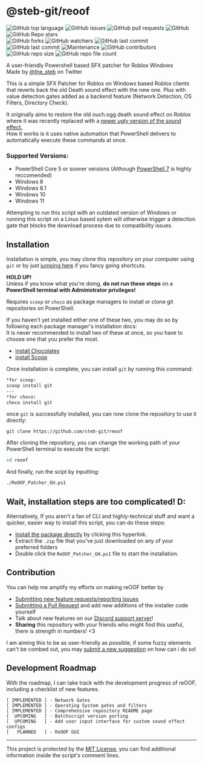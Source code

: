 # @steb-git/reoof

![GitHub top language](https://img.shields.io/github/languages/top/steb-git/reoof?style=flat-square&logo=powershell)
![GitHub issues](https://img.shields.io/github/issues/steb-git/reoof?style=flat-square)
![GitHub pull requests](https://img.shields.io/github/issues-pr/steb-git/reoof?style=flat-square)
![GitHub](https://img.shields.io/github/license/steb-git/reoof?color=800000&style=flat-square)
![GitHub Repo stars](https://img.shields.io/github/stars/steb-git/reoof?color=171515&logo=star&style=flat-square)  
![GitHub forks](https://img.shields.io/github/forks/steb-git/reoof?logo=github&style=flat-square)
![GitHub watchers](https://img.shields.io/github/watchers/steb-git/reoof?logo=github&style=flat-square)
![GitHub last commit](https://img.shields.io/github/last-commit/steb-git/reoof?logo=github&style=flat-square)
![GitHub last commit](https://img.shields.io/github/last-commit/steb-git/reoof?logo=github&style=flat-square)
![Maintenance](https://img.shields.io/maintenance/yes/2022?style=flat-square)
![GitHub contributors](https://img.shields.io/github/contributors/steb-git/reoof?style=flat-square)
![GitHub repo size](https://img.shields.io/github/repo-size/steb-git/reoof?style=flat-square)
![GitHub repo file count](https://img.shields.io/github/directory-file-count/steb-git/reoof?style=flat-square)

A user-friendly Powershell based SFX patcher for Roblox Windows  
Made by [@the_steb](https://twitter.com/the_steb) on Twitter

This is a simple SFX Patcher for Roblox on Windows based Roblox clients that reverts back the old Death sound effect with the new one. Plus with value detection gates added as a backend feature (Network Detection, OS Filters, Directory Check).

It originally aims to restore the old ouch.ogg death sound effect on Roblox where it was recently replaced with a [newer *ugly* version of the sound effect.](https://www.youtube.com/watch?v=rok4FpHzZ20)  
How it works is it uses native automation that PowerShell delivers to automatically execute these commands at once.

### Supported Versions:
* PowerShell Core 5 or sooner versions (Although [PowerShell 7](https://docs.microsoft.com/en-us/powershell/scripting/install/installing-powershell-on-windows?view=powershell-7.2#winget) is highly reccomended)
* Windows 8
* Windows 8.1
* Windows 10
* Windows 11  

Attempting to run this script with an outdated version of Windows or running this script on a Linux based sytem will otherwise trigger a detection gate that blocks the download process due to compatibility issues.

## Installation

Installation is simple, you may clone this repository on your computer using `git` or by just [jumping here](https://github.com/steb-git/reoof#wait-installation-steps-are-too-complicated-d) if you fancy going shortcuts.
 
**HOLD UP!**  
 Unless if you know what you're doing, __do not run these steps__ on a __PowerShell terminal with Administrator privileges!__ 

Requires `scoop` or `choco` as  package managers to install or clone git repositories on PowerShell.

If you haven't yet installed either one of these two, you may do so by following each package manager's installation docs:  
It is never recommended to install two of these at once, so you have to choose one that you prefer the most.
* [install Chocolatey](https://chocolatey.org/install)
* [install Scoop](https://scoop.sh/)

Once installation is complete, you can install `git` by running this command:

```bash
*for scoop:
scoop install git
---
*for choco:
choco install git
```
once `git` is successfully installed, you can now clone the repository to use it directly:
```git
git clone https://github.com/steb-git/reoof
```
After cloning the repository, you can change the working path of your PowerShell terminal to execute the script:
```bash
cd reoof
```
And finally, run the scipt by inputting:
```bash
./ReOOF_Patcher_GH.ps1
```

## Wait, installation steps are too complicated! D:
Alternatively, If you aren't a fan of CLI and highly-technical stuff and want a quicker, easier way to install this script, you can do these steps:
* [Install the package directly](https://github.com/steb-git/reoof/archive/refs/heads/main.zip) by clicking this hyperlink.
* Extract the `.zip` file that you've just downloaded on any of your preferred folders
* Double click the `ReOOF_Patcher_GH.ps1` file to start the installation.

## Contribution
You can help me amplify my efforts on making reOOF better by 
* [Submitting new feature requests/reporting issues](https://github.com/steb-git/reoof/issues/new)
* [Submitting a Pull Request](https://github.com/steb-git/reoof/compare) and add new additions of the installer code yourself
* Talk about new features on our [Discord support server](https://discord.com/invite/4XNhkcd)!
* **Sharing** this repository with your friends who might find this useful, there is strength in numbers! <3  

I am aiming this to be as user-friendly as possible, if some fuzzy elements can't be combed out, you may [submit a new suggestion](https://github.com/steb-git/reoof/issues) on how can i do so!

## Development Roadmap
With the roadmap, I can take track with the development progress of reOOF, including a checklist of new features.
  ```grub
  [ IMPLEMENTED ] - Network Gates
  [ IMPLEMENTED ] - Operating System gates and filters
  [ IMPLEMENTED ] - Comprehensive repository README page
  [  UPCOMING   ] - Batchscript version porting
  [  UPCOMING   ] - Add user input interface for custom sound effect configs
  [   PLANNED   ] - ReOOF GUI
  ```
___
This project is protected by the [MIT License](https://github.com/steb-git/reoof/blob/main/LICENSE), you can find additional information inside the script's comment lines.
